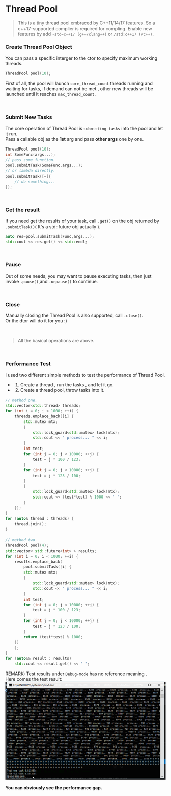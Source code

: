 # Thread Pool

> This is a tiny thread pool embraced by C++11/14/17 features. So a c++17-supported complier is required for compling. Enable new features by add `-std=c++17 (g++/clang++)` or `/std:c++17 (vc++)`.

### Create Thread Pool Object
You can pass a specific interger to the ctor to specify maximum working threads.
```cpp
ThreadPool pool(10);
```
First of all, the pool will launch `core_thread_count` threads running and waiting for tasks, if demand can not be met , other new threads will be launched until it reaches `max_thread_count`.

<br>

### Submit New Tasks
The core operation of Thread Pool is `submitting tasks` into the pool and let it run.<br>
Pass a callable obj as the **1st** arg and pass **other args** one by one.<br>
```cpp
ThreadPool pool(10);
int SomeFunc(args...);
// pass some function.
pool.submitTask(SomeFunc,args...);
// or lambda directly.
pool.submitTask([=]{
    // do something...
});
```

<br>

### Get the result
If you need get the results of your task, call `.get()` on the obj returned by `.submitTask()`( It's a std::future obj actually ).<br>
```cpp
auto res=pool.submitTask(Func,args...);
std::cout << res.get() << std::endl;
```

<br>

### Pause
Out of some needs, you may want to pause executing tasks, then just invoke `.pause()`,and `.unpause()` to continue.

<br>

### Close
Manually closing the Thread Pool is also supported, call `.close()`.<br>
Or the dtor will do it for you :)

<br>

> All the basical operations are above.

<br>

### Performance Test
I used two different simple methods to test the performance of Thread Pool.<br>
- 1. Create a thread , run the tasks , and let it go.
- 2. Create a thread pool, throw tasks into it.

```cpp
// method one.
std::vector<std::thread> threads;
for (int i = 0; i < 1000; ++i) {
	threads.emplace_back([i] {
		std::mutex mtx;
		{
			std::lock_guard<std::mutex> lock(mtx);
			std::cout << " process... " << i;
		}
		int test;
		for (int j = 0; j < 10000; ++j) {
			test = j * 100 / 123;
		}
		for (int j = 0; j < 10000; ++j) {
			test = j * 123 / 100;
		}
		{
			std::lock_guard<std::mutex> lock(mtx);
			std::cout << (test*test) % 1000 << ' ';
		}
	});
}
for (auto& thread : threads) {
	thread.join();
}

// method two.
ThreadPool pool(4);
std::vector< std::future<int> > results;
for (int i = 0; i < 1000; ++i) {
	results.emplace_back(
		pool.submitTask([i] {
		std::mutex mtx;
		{
			std::lock_guard<std::mutex> lock(mtx);
			std::cout << " process... " << i;
		}
		int test;
		for (int j = 0; j < 10000; ++j) {
			test = j * 100 / 123;
		}
		for (int j = 0; j < 10000; ++j) {
			test = j * 123 / 100;
		}
		return (test*test) % 1000;
	})
	);
}
for (auto&& result : results)
	std::cout << result.get() << ' ';
```
REMARK: Test results under `Debug-mode` has no reference meaning .<br>
Here comes the test result:<br>
![test_result](https://github.com/SimonCqk/ThreadPool/blob/master/performance_test.png?raw=true)
<br>

**You can obviously see the performance gap.**